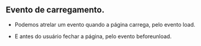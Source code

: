 ## Evento de carregamento.

- Podemos atrelar um evento quando a página carrega, pelo evento load.

- E antes do usuário fechar a página, pelo evento beforeunload.
